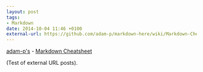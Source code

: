 ```yaml
---
layout: post
tags: 
- Markdown
date: 2014-10-04 11:46 +0100
external-url: https://github.com/adam-p/markdown-here/wiki/Markdown-Cheatsheet
---
```

[adam-p's](https://github.com/adam-p) - [Markdown Cheatsheet](https://github.com/adam-p/markdown-here/wiki/Markdown-Cheatsheet) 

(Test of external URL posts).
